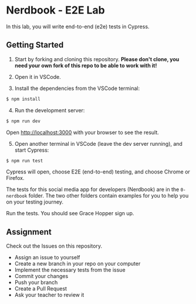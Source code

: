 # Nerdbook - E2E Lab

In this lab, you will write end-to-end (e2e) tests in Cypress.

## Getting Started

1. Start by forking and cloning this repository. **Please don't clone, you need your own fork of this repo to be able to work with it!**

2. Open it in VSCode.

3. Install the dependencies from the VSCode terminal:

```bash
$ npm install
```

4. Run the development server:

```bash
$ npm run dev
```

Open [http://localhost:3000](http://localhost:3000) with your browser to see the result.

5. Open another terminal in VSCode (leave the dev server running), and start Cypress:

```bash
$ npm run test
```

Cypress will open, choose E2E (end-to-end) testing, and choose Chrome or Firefox.

The tests for this social media app for developers (Nerdbook) are in the `0-nerdbook` folder. The two other folders contain examples for you to help
you on your testing journey.

Run the tests. You should see Grace Hopper sign up.

## Assignment

Check out the Issues on this repository.

* Assign an issue to yourself
* Create a new branch in your repo on your computer
* Implement the necessary tests from the issue
* Commit your changes
* Push your branch
* Create a Pull Request
* Ask your teacher to review it
